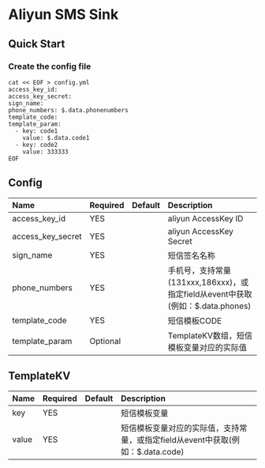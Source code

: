 # Aliyun SMS Sink

## Quick Start

### Create the config file

```shell
cat << EOF > config.yml
access_key_id:
access_key_secret:
sign_name: 
phone_numbers: $.data.phonenumbers
template_code: 
template_param: 
  - key: code1
    value: $.data.code1
  - key: code2
    value: 333333
EOF
```

Config
---
| Name                 | Required | Default | Description                                                 |
|:---------------------|:---------|:--------|:------------------------------------------------------------|
| access_key_id        | YES      |         | aliyun AccessKey ID                                         |
| access_key_secret    | YES      |         | aliyun AccessKey Secret                                     |
| sign_name            | YES      |         | 短信签名名称                                                      |
| phone_numbers        | YES      |         | 手机号，支持常量(131xxx,186xxx)，或指定field从event中获取(例如：$.data.phones) |
| template_code        | YES      |         | 短信模板CODE                                                    |
| template_param       | Optional |         | TemplateKV数组，短信模板变量对应的实际值                                   |

TemplateKV
---
| Name  | Required | Default | Description                                         |
|:------|:---------|:--------|:----------------------------------------------------|
| key   | YES      |         | 短信模板变量                                              |
| value | YES      |         | 短信模板变量对应的实际值，支持常量，或指定field从event中获取(例如：$.data.code) |
